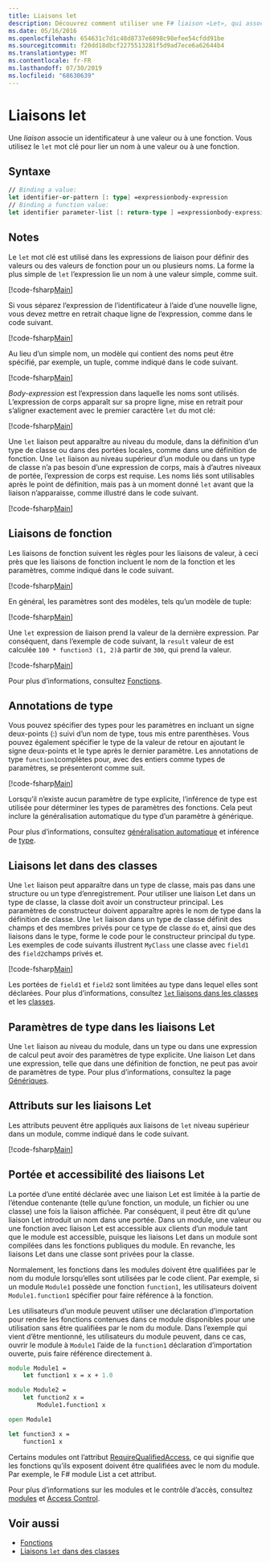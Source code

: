 ```yaml
---
title: Liaisons let
description: Découvrez comment utiliser une F# liaison «Let», qui associe un identificateur à une valeur ou à une fonction.
ms.date: 05/16/2016
ms.openlocfilehash: 654631c7d1c48d8737e6098c98efee54cfdd91be
ms.sourcegitcommit: f20dd18dbcf2275513281f5d9ad7ece6a62644b4
ms.translationtype: MT
ms.contentlocale: fr-FR
ms.lasthandoff: 07/30/2019
ms.locfileid: "68630639"
---
```

# <a name="let-bindings"></a>Liaisons let

Une *liaison* associe un identificateur à une valeur ou à une fonction. Vous utilisez le `let` mot clé pour lier un nom à une valeur ou à une fonction.

## <a name="syntax"></a>Syntaxe

```fsharp
// Binding a value:
let identifier-or-pattern [: type] =expressionbody-expression
// Binding a function value:
let identifier parameter-list [: return-type ] =expressionbody-expression
```

## <a name="remarks"></a>Notes

Le `let` mot clé est utilisé dans les expressions de liaison pour définir des valeurs ou des valeurs de fonction pour un ou plusieurs noms. La forme la plus simple de `let` l’expression lie un nom à une valeur simple, comme suit.

[!code-fsharp[Main](~/samples/snippets/fsharp/lang-ref-1/snippet1101.fs)]

Si vous séparez l’expression de l’identificateur à l’aide d’une nouvelle ligne, vous devez mettre en retrait chaque ligne de l’expression, comme dans le code suivant.

[!code-fsharp[Main](~/samples/snippets/fsharp/lang-ref-1/snippet1102.fs)]

Au lieu d’un simple nom, un modèle qui contient des noms peut être spécifié, par exemple, un tuple, comme indiqué dans le code suivant.

[!code-fsharp[Main](~/samples/snippets/fsharp/lang-ref-1/snippet1103.fs)]

*Body-expression* est l’expression dans laquelle les noms sont utilisés. L’expression de corps apparaît sur sa propre ligne, mise en retrait pour s’aligner exactement avec le premier caractère `let` du mot clé:

[!code-fsharp[Main](~/samples/snippets/fsharp/lang-ref-1/snippet1104.fs)]

Une `let` liaison peut apparaître au niveau du module, dans la définition d’un type de classe ou dans des portées locales, comme dans une définition de fonction. Une `let` liaison au niveau supérieur d’un module ou dans un type de classe n’a pas besoin d’une expression de corps, mais à d’autres niveaux de portée, l’expression de corps est requise. Les noms liés sont utilisables après le point de définition, mais pas à un moment donné `let` avant que la liaison n’apparaisse, comme illustré dans le code suivant.

[!code-fsharp[Main](~/samples/snippets/fsharp/lang-ref-1/snippet1105.fs)]

## <a name="function-bindings"></a>Liaisons de fonction

Les liaisons de fonction suivent les règles pour les liaisons de valeur, à ceci près que les liaisons de fonction incluent le nom de la fonction et les paramètres, comme indiqué dans le code suivant.

[!code-fsharp[Main](~/samples/snippets/fsharp/lang-ref-1/snippet1106.fs)]

En général, les paramètres sont des modèles, tels qu’un modèle de tuple:

[!code-fsharp[Main](~/samples/snippets/fsharp/lang-ref-1/snippet1107.fs)]

Une `let` expression de liaison prend la valeur de la dernière expression. Par conséquent, dans l’exemple de code suivant, la `result` valeur de est calculée `100 * function3 (1, 2)`à partir de `300`, qui prend la valeur.

[!code-fsharp[Main](~/samples/snippets/fsharp/lang-ref-1/snippet1109.fs)]

Pour plus d’informations, consultez [Fonctions](index.md).

## <a name="type-annotations"></a>Annotations de type

Vous pouvez spécifier des types pour les paramètres en incluant un signe deux-points (:) suivi d’un nom de type, tous mis entre parenthèses. Vous pouvez également spécifier le type de la valeur de retour en ajoutant le signe deux-points et le type après le dernier paramètre. Les annotations de type `function1`complètes pour, avec des entiers comme types de paramètres, se présenteront comme suit.

[!code-fsharp[Main](~/samples/snippets/fsharp/lang-ref-1/snippet1108.fs)]

Lorsqu’il n’existe aucun paramètre de type explicite, l’inférence de type est utilisée pour déterminer les types de paramètres des fonctions. Cela peut inclure la généralisation automatique du type d’un paramètre à générique.

Pour plus d’informations, consultez [généralisation automatique](../generics/automatic-generalization.md) et inférence de [type](../type-inference.md).

## <a name="let-bindings-in-classes"></a>Liaisons let dans des classes

Une `let` liaison peut apparaître dans un type de classe, mais pas dans une structure ou un type d’enregistrement. Pour utiliser une liaison Let dans un type de classe, la classe doit avoir un constructeur principal. Les paramètres de constructeur doivent apparaître après le nom de type dans la définition de classe. Une `let` liaison dans un type de classe définit des champs et des membres privés pour ce type de classe `do` et, ainsi que des liaisons dans le type, forme le code pour le constructeur principal du type. Les exemples de code suivants illustrent `MyClass` une classe avec `field1` des `field2`champs privés et.

[!code-fsharp[Main](~/samples/snippets/fsharp/lang-ref-1/snippet1110.fs)]

Les portées de `field1` et `field2` sont limitées au type dans lequel elles sont déclarées. Pour plus d’informations, consultez [ `let` liaisons dans les classes](../members/let-bindings-in-classes.md) et les [classes](../classes.md).

## <a name="type-parameters-in-let-bindings"></a>Paramètres de type dans les liaisons Let

Une `let` liaison au niveau du module, dans un type ou dans une expression de calcul peut avoir des paramètres de type explicite. Une liaison Let dans une expression, telle que dans une définition de fonction, ne peut pas avoir de paramètres de type. Pour plus d’informations, consultez la page [Génériques](../generics/index.md).

## <a name="attributes-on-let-bindings"></a>Attributs sur les liaisons Let

Les attributs peuvent être appliqués aux liaisons de `let` niveau supérieur dans un module, comme indiqué dans le code suivant.

[!code-fsharp[Main](~/samples/snippets/fsharp/lang-ref-1/snippet1111.fs)]

## <a name="scope-and-accessibility-of-let-bindings"></a>Portée et accessibilité des liaisons Let

La portée d’une entité déclarée avec une liaison Let est limitée à la partie de l’étendue contenante (telle qu’une fonction, un module, un fichier ou une classe) une fois la liaison affichée. Par conséquent, il peut être dit qu’une liaison Let introduit un nom dans une portée. Dans un module, une valeur ou une fonction avec liaison Let est accessible aux clients d’un module tant que le module est accessible, puisque les liaisons Let dans un module sont compilées dans les fonctions publiques du module. En revanche, les liaisons Let dans une classe sont privées pour la classe.

Normalement, les fonctions dans les modules doivent être qualifiées par le nom du module lorsqu’elles sont utilisées par le code client. Par exemple, si un module `Module1` possède une fonction `function1`, les utilisateurs doivent `Module1.function1` spécifier pour faire référence à la fonction.

Les utilisateurs d’un module peuvent utiliser une déclaration d’importation pour rendre les fonctions contenues dans ce module disponibles pour une utilisation sans être qualifiées par le nom du module. Dans l’exemple qui vient d’être mentionné, les utilisateurs du module peuvent, dans ce cas, ouvrir le module à `Module1` l’aide de la `function1` déclaration d’importation ouverte, puis faire référence directement à.

```fsharp
module Module1 =
    let function1 x = x + 1.0

module Module2 =
    let function2 x =
        Module1.function1 x

open Module1

let function3 x =
    function1 x
```

Certains modules ont l’attribut [RequireQualifiedAccess](https://msdn.microsoft.com/library/8b9b6ade-0471-4413-ac5d-638cd0de5f15), ce qui signifie que les fonctions qu’ils exposent doivent être qualifiées avec le nom du module. Par exemple, le F# module List a cet attribut.

Pour plus d’informations sur les modules et le contrôle d’accès, consultez [modules](../modules.md) et [Access Control](../access-control.md).

## <a name="see-also"></a>Voir aussi

- [Fonctions](index.md)
- [Liaisons `let` dans des classes](../members/let-bindings-in-classes.md)
